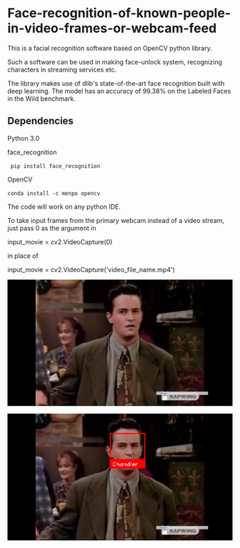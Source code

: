 # Face-recognition-of-known-people-in-video-frames-or-webcam-feed

This is a facial recognition software based on OpenCV python library.

Such a software can be used in making face-unlock system, recognizing characters in streaming services etc.

The library makes use of dlib's state-of-the-art face recognition built with deep learning. The model has an accuracy of 99.38% on the Labeled Faces in the Wild benchmark.

## Dependencies
Python 3.0

face_recognition
```
 pip install face_recognition
```

OpenCV 
```
conda install -c menpo opencv
```
The code will work on any python IDE.

To take input frames from the primary webcam instead of a video stream, just pass 0 as the argument in 

input_movie = cv2.VideoCapture(0)

in place of 

input_movie = cv2.VideoCapture('video_file_name.mp4')


![input:](https://github.com/akhilesh949/Face-recognition-of-known-people-in-video-frames-or-webcam-feed/blob/master/Screenshot%20(95).png?raw=true)

![output:](https://github.com/akhilesh949/Face-recognition-of-known-people-in-video-frames-or-webcam-feed/blob/master/Screenshot%20(96).png?raw=true)
